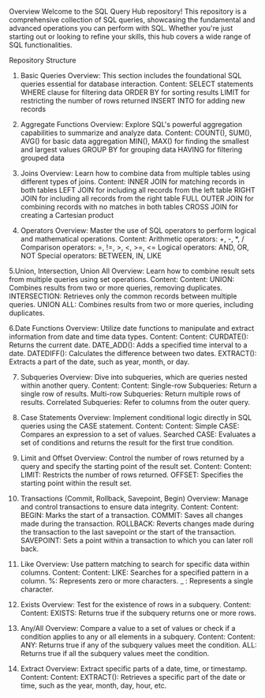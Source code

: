 Overview
Welcome to the SQL Query Hub repository! This repository is a comprehensive collection of SQL queries, showcasing the fundamental and advanced operations you can perform with SQL. Whether you're just starting 
out or looking to refine your skills, this hub covers a wide range of SQL functionalities.

Repository Structure

1. Basic Queries
Overview: This section includes the foundational SQL queries essential for database interaction.
Content:
SELECT statements
WHERE clause for filtering data
ORDER BY for sorting results
LIMIT for restricting the number of rows returned
INSERT INTO for adding new records

2. Aggregate Functions
Overview: Explore SQL's powerful aggregation capabilities to summarize and analyze data.
Content:
COUNT(), SUM(), AVG() for basic data aggregation
MIN(), MAX() for finding the smallest and largest values
GROUP BY for grouping data
HAVING for filtering grouped data

3. Joins
Overview: Learn how to combine data from multiple tables using different types of joins.
Content:
INNER JOIN for matching records in both tables
LEFT JOIN for including all records from the left table
RIGHT JOIN for including all records from the right table
FULL OUTER JOIN for combining records with no matches in both tables
CROSS JOIN for creating a Cartesian product

4. Operators
Overview: Master the use of SQL operators to perform logical and mathematical operations.
Content:
Arithmetic operators: +, -, *, /
Comparison operators: =, !=, >, <, >=, <=
Logical operators: AND, OR, NOT
Special operators: BETWEEN, IN, LIKE

5.Union, Intersection, Union All
Overview: Learn how to combine result sets from multiple queries using set operations. Content:
Content:
UNION: Combines results from two or more queries, removing duplicates.
INTERSECTION: Retrieves only the common records between multiple queries.
UNION ALL: Combines results from two or more queries, including duplicates.

6.Date Functions
Overview: Utilize date functions to manipulate and extract information from date and time data types. Content:
Content:
CURDATE(): Returns the current date.
DATE_ADD(): Adds a specified time interval to a date.
DATEDIFF(): Calculates the difference between two dates.
EXTRACT(): Extracts a part of the date, such as year, month, or day.

7. Subqueries
Overview: Dive into subqueries, which are queries nested within another query. Content:
Content:
Single-row Subqueries: Return a single row of results.
Multi-row Subqueries: Return multiple rows of results.
Correlated Subqueries: Refer to columns from the outer query.

8. Case Statements
Overview: Implement conditional logic directly in SQL queries using the CASE statement. Content:
Content:
Simple CASE: Compares an expression to a set of values.
Searched CASE: Evaluates a set of conditions and returns the result for the first true condition.

9. Limit and Offset
Overview: Control the number of rows returned by a query and specify the starting point of the result set. Content:
Content:
LIMIT: Restricts the number of rows returned.
OFFSET: Specifies the starting point within the result set.

10. Transactions (Commit, Rollback, Savepoint, Begin)
Overview: Manage and control transactions to ensure data integrity. Content:
Content:
BEGIN: Marks the start of a transaction.
COMMIT: Saves all changes made during the transaction.
ROLLBACK: Reverts changes made during the transaction to the last savepoint or the start of the transaction.
SAVEPOINT: Sets a point within a transaction to which you can later roll back.

11. Like
Overview: Use pattern matching to search for specific data within columns. Content:
Content:
LIKE: Searches for a specified pattern in a column.
%: Represents zero or more characters.
_ : Represents a single character.

12. Exists
Overview: Test for the existence of rows in a subquery. Content:
Content:
EXISTS: Returns true if the subquery returns one or more rows.

13. Any/All
Overview: Compare a value to a set of values or check if a condition applies to any or all elements in a subquery. Content:
Content:
ANY: Returns true if any of the subquery values meet the condition.
ALL: Returns true if all the subquery values meet the condition.

14. Extract
Overview: Extract specific parts of a date, time, or timestamp. Content:
Content:
EXTRACT(): Retrieves a specific part of the date or time, such as the year, month, day, hour, etc.
